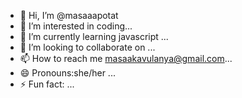 - 👋 Hi, I’m @masaaapotat
- 👀 I’m interested in coding...
- 🌱 I’m currently learning javascript ...
- 💞️ I’m looking to collaborate on ...
- 📫 How to reach me masaakavulanya@gmail.com...
- 😄 Pronouns:she/her ...
- ⚡ Fun fact:  ...

<!---
masaaapotat/masaaapotat is a ✨ special ✨ repository because its `README.md` (this file) appears on your GitHub profile.
You can click the Preview link to take a look at your changes.
--->
